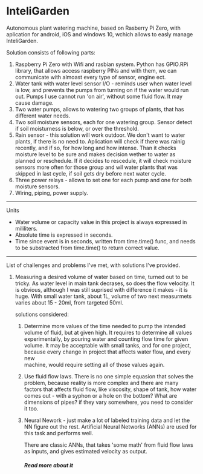 # InteliGarden

Autonomous plant watering machine, based on Rasberry Pi Zero, with aplication for android, iOS and windows 10, wchich allows to easly manage InteliGarden. 

Solution consists of following parts:

1. Raspberry Pi Zero with Wifi and rasbian system. Python has GPIO.RPi library, that allows access raspberry PINs and with them, we can      communicate with almoast every type of sensor, engine ect. 
2. Water tank with water level sensor I/O - reminds user when water level is low, and prevents the pumps from turning on if the water        would run out. Pumps I use cannot run 'on air', without some fluid flow. It may cause damage.
3. Two water pumps, allows to watering two groups of plants, that has different water needs.
4. Two soil moisture sensors, each for one watering group. Sensor detect if soil moisturness is below, or over the threshold.
5. Rain sensor - this solution will work outdoor. We don't want to water plants, if there is no need to. Aplication will check if there      was rainig recently, and if so, for how long and how intense. Than it checks moisture level to be sure and makes decision wether        to water as planned or reschedule. If it decides to rescedule, it will check moisture sensors more often for those group and wil        water plants that was skipped in last cycle, if soil gets dry before next water cycle. 
6. Three power relays - allows to set one for each pump and one for both moisture sensors.
7. Wiring, piping, power supply.

------------------------------------------------------------------------------------------------------
 Units

 - Water volume or capacity value in this project is always expressed in mililiters.
 - Absolute time is expressed in seconds.
 - Time since event is in seconds, written from time.time() func, and needs to be substracted from time.time() to return correct value.

-------------------------------------------------------------------------------------------------------

List of challenges and problems I've met, with solutions I've provided.

1. Measuring a desired volume of water based on time, turned out to be tricky. As water level in main tank decrases, so does the flow      velocity. It is obvious, although I was still suprised with difference it makes - it is huge.
   With small water tank, about 1L, volume of two next measurmets varies about 15 - 20ml, from targeted 50ml.
   
   solutions considered:
   
    1. Determine more values of the time needed to pump the intended volume of fluid, but at given high.
        It requires to determine all values experimentally, by pouring water and counting flow time for given volume. It may be                 acceptable with small tanks, and for one project, because every change in project that affects water flow, and every new         
        machine, would require setting all of those values again.
        
    2. Use fluid flow laws. There is no one simple equasion that solves the problem, because reality is more complex and there are many        factors that affects fluid flow, like viscosity, shape of tank, how water comes out - with a syphon or a hole on the bottom? What        are dimensions of pipes? if they vary somewhere, you need to consider it too.
    
    3. Neural Nework - just make a lot of labeled training data and let the NN figure out the rest. 
       Artificial Neural Networks (ANNs) are used for this task and performs well. 
       
       There are classic ANNs, that takes 'some math' from fluid flow laws as inputs, and gives estimated velocity as output.
       ##### Read more about it #######
       
    
       
